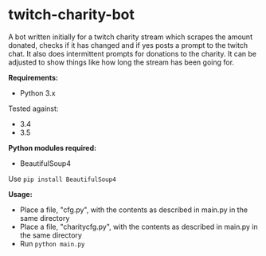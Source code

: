 # twitch-charity-bot

A bot written initially for a twitch charity stream which scrapes the amount donated, checks if it has changed and if yes posts a prompt to the twitch chat.
It also does intermittent prompts for donations to the charity. It can be adjusted to show things like how long the stream has been going for.

**Requirements:**

- Python 3.x

Tested against:

* 3.4
* 3.5

**Python modules required:**

- BeautifulSoup4

Use ```pip install BeautifulSoup4```

**Usage:**

- Place a file, "cfg.py", with the contents as described in main.py in the same directory
- Place a file, "charitycfg.py", with the contents as described in main.py in the same directory
- Run ```python main.py```